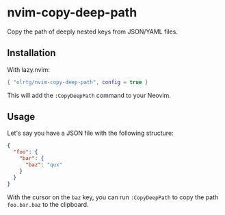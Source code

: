 # nvim-copy-deep-path

Copy the path of deeply nested keys from JSON/YAML files.

## Installation

With lazy.nvim:

```lua
{ "olrtg/nvim-copy-deep-path", config = true }
```

This will add the `:CopyDeepPath` command to your Neovim.

## Usage

Let's say you have a JSON file with the following structure:

```json
{
  "foo": {
    "bar": {
      "baz": "qux"
    }
  }
}
```

With the cursor on the `baz` key, you can run `:CopyDeepPath` to copy the path
`foo.bar.baz` to the clipboard.
